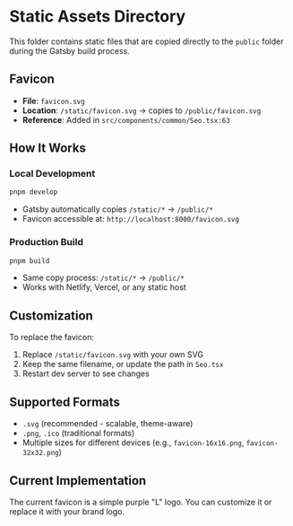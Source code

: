 # Static Assets Directory

This folder contains static files that are copied directly to the `public` folder during the Gatsby build process.

## Favicon

- **File**: `favicon.svg`
- **Location**: `/static/favicon.svg` → copies to `/public/favicon.svg`
- **Reference**: Added in `src/components/common/Seo.tsx:63`

## How It Works

### Local Development
```bash
pnpm develop
```
- Gatsby automatically copies `/static/*` → `/public/*`
- Favicon accessible at: `http://localhost:8000/favicon.svg`

### Production Build
```bash
pnpm build
```
- Same copy process: `/static/*` → `/public/*`
- Works with Netlify, Vercel, or any static host

## Customization

To replace the favicon:
1. Replace `/static/favicon.svg` with your own SVG
2. Keep the same filename, or update the path in `Seo.tsx`
3. Restart dev server to see changes

## Supported Formats
- `.svg` (recommended - scalable, theme-aware)
- `.png`, `.ico` (traditional formats)
- Multiple sizes for different devices (e.g., `favicon-16x16.png`, `favicon-32x32.png`)

## Current Implementation

The current favicon is a simple purple "L" logo. You can customize it or replace it with your brand logo.
